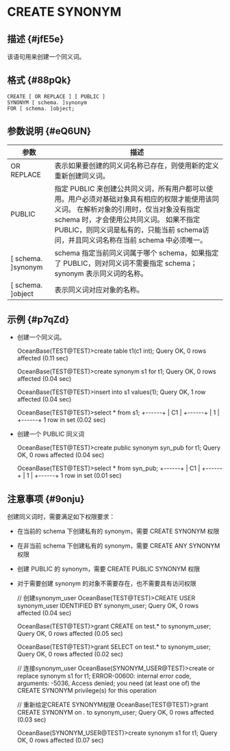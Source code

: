 CREATE SYNONYM 
===================================



描述 {#jfE5e}
-----------

该语句用来创建一个同义词。

格式 {#88pQk}
-----------

    CREATE [ OR REPLACE ] [ PUBLIC ]
    SYNONYM [ schema. ]synonym
    FOR [ schema. ]object;



参数说明 {#eQ6UN}
-------------



|          参数          |                                                                                             描述                                                                                             |
|----------------------|--------------------------------------------------------------------------------------------------------------------------------------------------------------------------------------------|
| OR REPLACE           | 表示如果要创建的同义词名称已存在，则使用新的定义重新创建同义词。                                                                                                                                                           |
| PUBLIC               | 指定 PUBLIC 来创建公共同义词，所有用户都可以使用。用户必须对基础对象具有相应的权限才能使用该同义词。 在解析对象的引用时，仅当对象没有指定 schema 时，才会使用公共同义词。 如果不指定 PUBLIC，则同义词是私有的，只能当前 schema访问，并且同义词名称在当前 schema 中必须唯一。 |
| \[ schema. \]synonym | schema 指定当前同义词属于哪个 schema，如果指定了 PUBLIC，则对同义词不需要指定 schema；synonym 表示同义词的名称。                                                                                                                 |
| \[ schema. \]object  | 表示同义词对应对象的名称。                                                                                                                                                                              |



示例 {#p7qZd}
-----------

* 创建一个同义词。

  




    OceanBase(TEST@TEST)>create table t1(c1 int);
    Query OK, 0 rows affected (0.11 sec)
    
    OceanBase(TEST@TEST)>create synonym s1 for t1;
    Query OK, 0 rows affected (0.04 sec)
    
    OceanBase(TEST@TEST)>insert into s1 values(1);
    Query OK, 1 row affected (0.04 sec)
    
    OceanBase(TEST@TEST)>select * from s1;
    +------+
    | C1   |
    +------+
    |    1 |
    +------+
    1 row in set (0.02 sec)



* 创建一个 PUBLIC 同义词

  




    OceanBase(TEST@TEST)>create public synonym syn_pub for t1;
    Query OK, 0 rows affected (0.04 sec)
    
    OceanBase(TEST@TEST)>select * from syn_pub;
    +------+
    | C1   |
    +------+
    |    1 |
    +------+
    1 row in set (0.01 sec)



注意事项 {#9onju}
-------------

创建同义词时，需要满足如下权限要求：

* 在当前的 schema 下创建私有的 synonym，需要 CREATE SYNONYM 权限

  

* 在非当前 schema 下创建私有的 synonym，需要 CREATE ANY SYNONYM 权限

  

* 创建 PUBLIC 的 synonym，需要 CREATE PUBLIC SYNONYM 权限

  

* 对于需要创建 synonym 的对象不需要存在，也不需要具有访问权限

  




    // 创建synonym_user
    OceanBase(TEST@TEST)>CREATE USER synonym_user IDENTIFIED BY synonym_user;
    Query OK, 0 rows affected (0.04 sec)
    
    OceanBase(TEST@TEST)>grant CREATE on test.* to synonym_user;
    Query OK, 0 rows affected (0.05 sec)
    
    OceanBase(TEST@TEST)>grant SELECT on test.* to synonym_user;
    Query OK, 0 rows affected (0.02 sec)
    
    // 连接synonym_user
    OceanBase(SYNONYM_USER@TEST)>create or replace synonym s1 for t1;
    ERROR-00600: internal error code, arguments: -5036, Access denied; you need (at least one of) the CREATE SYNONYM privilege(s) for this operation
    
    // 重新给定CREATE SYNONYM权限
    OceanBase(TEST@TEST)>grant CREATE SYNONYM on *.* to synonym_user;
    Query OK, 0 rows affected (0.03 sec)
    
    OceanBase(SYNONYM_USER@TEST)>create synonym s1 for t1;
    Query OK, 0 rows affected (0.07 sec)



